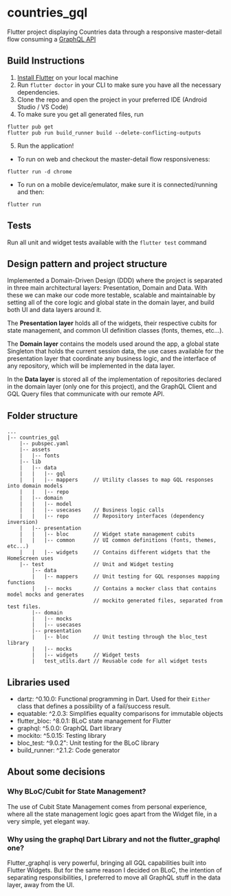 # countries_gql
Flutter project displaying Countries data through a responsive master-detail flow consuming a [GraphQL API](https://github.com/trevorblades/countries)

## Build Instructions

1. [Install Flutter](https://flutter.dev/docs/get-started/install) on your local machine
2. Run `flutter doctor`  in your CLI to make sure you have all the necessary dependencies.
3. Clone the repo and open the project in your preferred IDE (Android Studio / VS Code)
4. To make sure you get all generated files, run
```
flutter pub get
flutter pub run build_runner build --delete-conflicting-outputs
```
5. Run the application!
 - To run on web and checkout the master-detail flow responsiveness:
```
flutter run -d chrome
```
- To run on a mobile device/emulator, make sure it is connected/running and then:
```
flutter run
```

## Tests

Run all unit and widget tests available with the `flutter test` command

## Design pattern and project structure
Implemented a Domain-Driven Design (DDD) where the project is separated in three main architectural layers: Presentation, Domain and Data. With these we can make our code more testable, scalable and maintainable by setting all of the core logic and global state in the domain layer, and build both UI and data layers around it.

The **Presentation layer** holds all of the widgets, their respective cubits for state management, and common UI definition classes (fonts, themes, etc...).

The **Domain layer** contains the models used around the app, a global state Singleton that holds the current session data, the use cases available for the presentation layer that coordinate any business logic, and the interface of any repository, which will be implemented in the data layer.

In the **Data layer** is stored all of the implementation of repositories declared in the domain layer (only one for this project), and the GraphQL Client and GQL Query files that communicate with our remote API.

## Folder structure
```
...
|-- countries_gql
    |-- pubspec.yaml   
    |-- assets   
    |   |-- fonts  
    |-- lib   
    |   |-- data  
    |   |   |-- gql  
    |   |   |-- mappers     // Utility classes to map GQL responses into domain models  
    |   |   |-- repo 
    |   |-- domain  
    |   |   |-- model
    |   |   |-- usecases    // Business logic calls
    |   |   |-- repo        // Repository interfaces (dependency inversion)
    |   |-- presentation  
    |   |   |-- bloc        // Widget state management cubits
    |   |   |-- common      // UI common definitions (fonts, themes, etc...)
    |   |   |-- widgets     // Contains different widgets that the HomeScreen uses
    |-- test                // Unit and Widget testing
        |-- data  
        |   |-- mappers     // Unit testing for GQL responses mapping functions
        |   |-- mocks       // Contains a mocker class that contains model mocks and generates 
                            // mockito generated files, separated from test files.
        |-- domain  
        |   |-- mocks  
        |   |-- usecases
        |-- presentation 
        |   |-- bloc        // Unit testing through the bloc_test library
        |   |-- mocks  
        |   |-- widgets     // Widget tests
        |   test_utils.dart // Reusable code for all widget tests
```

## Libraries used
- dartz: ^0.10.0: Functional programming in Dart. Used for their `Either` class that defines a possibility of a fail/success result.
- equatable: ^2.0.3: Simplifies equality comparisons for immutable objects
- flutter_bloc: ^8.0.1: BLoC state management for Flutter
- graphql: ^5.0.0: GraphQL Dart library
- mockito: ^5.0.15: Testing library
- bloc_test: ^9.0.2": Unit testing for the BLoC library
- build_runner: ^2.1.2: Code generator

## About some decisions

### Why BLoC/Cubit for State Management?
The use of Cubit State Management comes from personal experience, where all the state management logic goes apart from the Widget file, in a very simple, yet elegant way.

### Why using the graphql Dart Library and not the flutter_graphql one?
Flutter_graphql is very powerful, bringing all GQL capabilities built into Flutter Widgets. But for the same reason I decided on BLoC, the intention of separating responsibilities, I preferred to move all GraphQL stuff in the data layer, away from the UI.